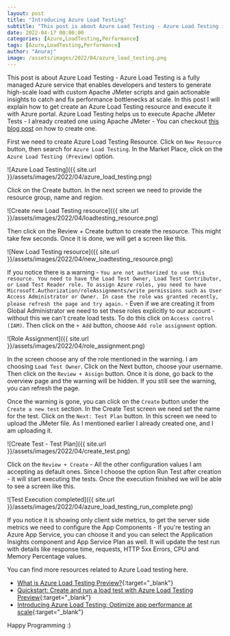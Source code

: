 ```yaml
---
layout: post
title: "Introducing Azure Load Testing"
subtitle: "This post is about Azure Load Testing - Azure Load Testing is a fully managed Azure service that enables developers and testers to generate high-scale load with custom Apache JMeter scripts and gain actionable insights to catch and fix performance bottlenecks at scale."
date: 2022-04-17 00:00:00
categories: [Azure,LoadTesting,Performance]
tags: [Azure,LoadTesting,Performance]
author: "Anuraj"
image: /assets/images/2022/04/azure_load_testing.png
---
```

This post is about Azure Load Testing - Azure Load Testing is a fully managed Azure service that enables developers and testers to generate high-scale load with custom Apache JMeter scripts and gain actionable insights to catch and fix performance bottlenecks at scale. In this post I will explain how to get create an Azure Load Testing resource and execute it with Azure portal. Azure Load Testing helps us to execute Apache JMeter Tests - I already created one using Apache JMeter - You can checkout [this blog post](https://dotnetthoughts.net/load-testing-web-api-using-apache-jmeter/) on how to create one.

First we need to create Azure Load Testing Resource. Click on `New Resource` button, then search for `Azure Load Testing`. In the Market Place, click on the `Azure Load Testing (Preview)` option.

![Azure Load Testing]({{ site.url }}/assets/images/2022/04/azure_load_testing.png)

Click on the Create button. In the next screen we need to provide the resource group, name and region. 

![Create new Load Testing resource]({{ site.url }}/assets/images/2022/04/loadtesting_resource.png)

Then click on the Review + Create button to create the resource. This might take few seconds. Once it is done, we will get a screen like this. 

![New Load Testing resource]({{ site.url }}/assets/images/2022/04/new_loadtesting_resource.png)

If you notice there is a warning - `You are not authorized to use this resource. You need to have the Load Test Owner, Load Test Contributor, or Load Test Reader role. To assign Azure roles, you need to have Microsoft.Authorization/roleAssignments/write permissions such as User Access Administrator or Owner. In case the role was granted recently, please refresh the page and try again.` - Even if we are creating it from Global Administrator we need to set these roles explicitly to our account - without this we can't create load tests. To do this click on `Access control (IAM)`. Then click on the `+ Add` button, choose `Add role assignment` option. 

![Role Assignment]({{ site.url }}/assets/images/2022/04/role_assignment.png)

In the screen choose any of the role mentioned in the warning. I am choosing `Load Test Owner`. Click on the Next button, choose your username. Then click on the `Review + Assign` button. Once it is done, go back to the overview page and the warning will be hidden. If you still see the warning, you can refresh the page.

Once the warning is gone, you can click on the `Create` button under the `Create a new test` section. In the Create Test screen we need set the name for the test. Click on the `Next: Test Plan` button. In this screen we need to upload the JMeter file. As I mentioned earlier I already created one, and I am uploading it.

![Create Test - Test Plan]({{ site.url }}/assets/images/2022/04/create_test.png)

Click on the `Review + Create` - All the other configuration values I am accepting as default ones. Since I choose the option Run Test after creation - it will start executing the tests. Once the execution finished we will be able to see a screen like this.

![Test Execution completed]({{ site.url }}/assets/images/2022/04/azure_load_testing_run_complete.png)

If you notice it is showing only client side metrics, to get the server side metrics we need to configure the App Components - If you're testing an Azure App Service, you can choose it and you can select the Application Insights component and App Service Plan as well. It will update the test run with details like response time, requests, HTTP 5xx Errors, CPU and Memory Percentage values.

You can find more resources related to Azure Load testing here.

* [What is Azure Load Testing Preview?](https://docs.microsoft.com/en-us/azure/load-testing/overview-what-is-azure-load-testing/?WT.mc_id=AZ-MVP-5002040){:target="_blank"}
* [Quickstart: Create and run a load test with Azure Load Testing Preview](https://docs.microsoft.com/en-us/azure/load-testing/quickstart-create-and-run-load-test?WT.mc_id=AZ-MVP-5002040){:target="_blank"}
* [Introducing Azure Load Testing: Optimize app performance at scale](https://azure.microsoft.com/en-in/blog/introducing-azure-load-testing-optimize-app-performance-at-scale/?WT.mc_id=AZ-MVP-5002040){:target="_blank"}

Happy Programming :)